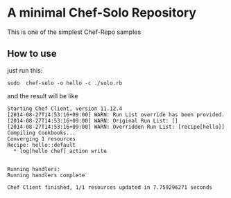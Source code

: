 # A minimal Chef-Solo Repository

This is one of the simplest Chef-Repo samples

## How to use

just run this:

```
sudo  chef-solo -o hello -c ./solo.rb
```

and the result will be like
```
Starting Chef Client, version 11.12.4
[2014-08-27T14:53:16+09:00] WARN: Run List override has been provided.
[2014-08-27T14:53:16+09:00] WARN: Original Run List: []
[2014-08-27T14:53:16+09:00] WARN: Overridden Run List: [recipe[hello]]
Compiling Cookbooks...
Converging 1 resources
Recipe: hello::default
  * log[hello chef] action write


Running handlers:
Running handlers complete

Chef Client finished, 1/1 resources updated in 7.759296271 seconds
```

